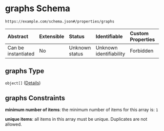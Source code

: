 # graphs Schema

```txt
https://example.com/schema.json#/properties/graphs
```



| Abstract            | Extensible | Status         | Identifiable            | Custom Properties | Additional Properties | Access Restrictions | Defined In                                                                        |
| :------------------ | :--------- | :------------- | :---------------------- | :---------------- | :-------------------- | :------------------ | :-------------------------------------------------------------------------------- |
| Can be instantiated | No         | Unknown status | Unknown identifiability | Forbidden         | Allowed               | none                | [kgsteward.schema.json\*](../../out/kgsteward.schema.json "open original schema") |

## graphs Type

`object[]` ([Details](kgsteward-properties-graphs-items.md))

## graphs Constraints

**minimum number of items**: the minimum number of items for this array is: `1`

**unique items**: all items in this array must be unique. Duplicates are not allowed.
